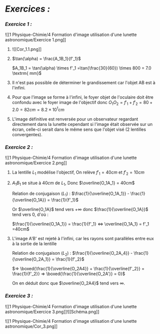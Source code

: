 # _**Exercices :**_

### _**Exercice 1 :**_

![[1 Physique-Chimie/4 Formation d'image utilisation d'une lunette astronomique/Exercice 1.png]]
1. ![[Cor_1.1.png]]
2. $\tan(\alpha) = \frac{A_1B_1}{f'_1}$

	$A_1B_1 = \tan(\alpha) \times f'_1 =\tan(\frac{30}{60}) \times 800 = 7.0 \textrm{ mm}$ 
3. Il n'est pas possible de déterminer le grandissement car l'objet AB est à l'infini.
4. Pour que l'image se forme à l'infini, le foyer objet de l'oculaire doit être confondu avec le foyer image de l'objectif donc $O_1O_2 = f'_1 + f'_2 = 80 + 2.0 = 82cm = 8.2 \times 10^1 cm$
5. L'image définitive est renversée pour un observateur regardant directement dans la lunette cependant si l'image était observée sur un écran, celle-ci serait dans le même sens que l'objet visé (2 lentilles convergentes).
### _**Exercice 2 :**_

![[1 Physique-Chimie/4 Formation d'image utilisation d'une lunette astronomique/Exercice 2.png]]

1. La lentille $L_1$ modélise l'objectif, On relève $f'_1 =40cm$ et $f'_2 =10cm$
2. $A_1B_1$ se situe à $40cm$ de $L_1$, Donc $\overline{O_1A_1} = 40cm$ 

	Relation de conjugaison ($L_1$) : $\frac{1}{\overline{O_1A_1}} - \frac{1}{\overline{O_1A}} = \frac{1}{f'_1}$

	Or $\overline{O_1A}$ tend vers $+\infty$ donc $\frac{1}{\overline{O_1A}}$ tend vers 0, d'où :

	$\frac{1}{\overline{O_1A_1}} = \frac{1}{f'_1} <=> \overline{O_1A_1} = f'_1 =40cm$  

3. L'image A'B' est rejeté à l'infini, car les rayons sont parallèles entre eux à la sortie de la lentille

	Relation de conjugaison ($L_2$) : $\frac{1}{\overline{O_2A_4}} - \frac{1}{\overline{O_2A_1}} = \frac{1}{f'_2}$

	$=> \boxed{\frac{1}{\overline{O_2A4}} + \frac{1}{\overline{f'_2}} = \frac{1}{f'_2}} => \boxed{\frac{1}{\overline{O_2A'}} = 0}$  

	On en déduit donc que $\overline{O_2A4}$ tend vers $\infty$.
### _**Exercice 3 :**_

![[1 Physique-Chimie/4 Formation d'image utilisation d'une lunette astronomique/Exercice 3.png]]![[Schéma.png]]

![[1 Physique-Chimie/4 Formation d'image utilisation d'une lunette astronomique/Cor_3.png]]